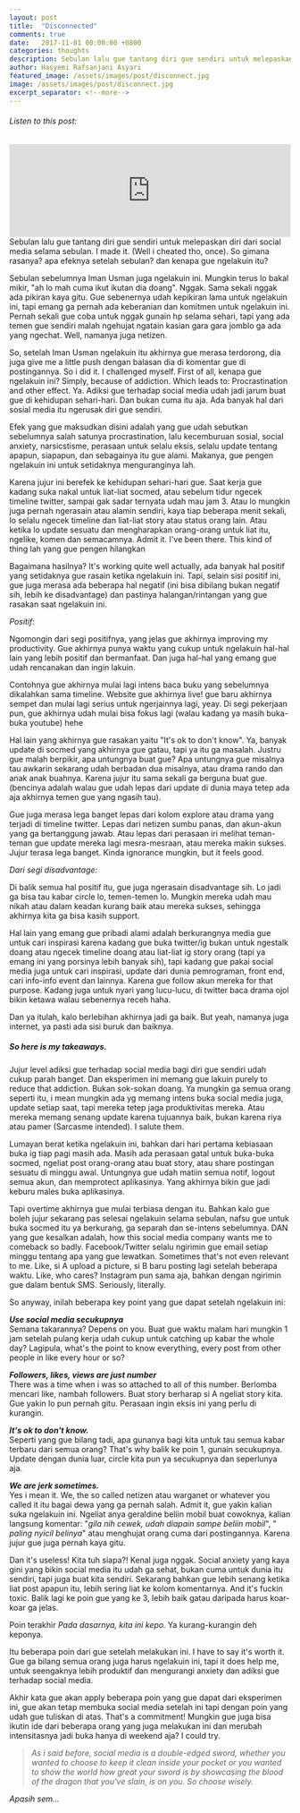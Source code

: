 ```yaml
---
layout: post
title:  "Disconnected"
comments: true
date:   2017-11-01 00:00:00 +0800
categories: thoughts
description: Sebulan lalu gue tantang diri gue sendiri untuk melepaskan diri dari social media selama sebulan. I made it. (Well i cheated tho, once). So gimana rasanya? apa efeknya setelah sebulan? dan kenapa gue ngelakuin itu?
author: Hasyemi Rafsanjani Asyari
featured_image: /assets/images/post/disconnect.jpg
image: /assets/images/post/disconnect.jpg
excerpt_separator: <!--more-->
---
```


<h6>Listen to this post:</h6>
<iframe width="100%" height="166" scrolling="no" frameborder="no" src="https://w.soundcloud.com/player/?url=https%3A//api.soundcloud.com/tracks/350685796&amp;color=%23000000&amp;auto_play=false&amp;hide_related=false&amp;show_comments=true&amp;show_user=true&amp;show_reposts=false&amp;show_teaser=true"></iframe><br/>
Sebulan lalu gue tantang diri gue sendiri untuk melepaskan diri dari social media selama sebulan. I made it. (Well i cheated tho, once). So gimana rasanya? apa efeknya setelah sebulan? dan kenapa gue ngelakuin itu?

Sebulan sebelumnya Iman Usman juga ngelakuin ini. Mungkin terus lo bakal mikir, "ah lo mah cuma ikut ikutan dia doang". Nggak. Sama sekali nggak ada pikiran kaya gitu. Gue sebenernya udah kepikiran lama untuk ngelakuin ini, tapi emang ga pernah ada keberanian dan komitmen untuk ngelakuin ini. Pernah sekali gue coba untuk nggak gunain hp selama sehari, tapi yang ada temen gue sendiri malah ngehujat ngatain kasian gara gara jomblo ga ada yang ngechat. Well, namanya juga netizen.

So, setelah Iman Usman ngelakuin itu akhirnya gue merasa terdorong, dia juga give me a little push dengan balasan dia di komentar gue di postingannya. So i did it. I challenged myself. 
First of all, kenapa gue ngelakuin ini? Simply, because of addiction. Which leads to: Procrastination and other effect. Ya. Adiksi gue terhadap social media udah jadi jarum buat gue di kehidupan sehari-hari. Dan bukan cuma itu aja. Ada banyak hal dari sosial media itu ngerusak diri gue sendiri.

Efek yang gue maksudkan disini adalah yang gue udah sebutkan sebelumnya salah satunya procrastination, lalu kecemburuan sosial, social anxiety, narsicstisme, perasaan untuk selalu eksis, selalu update tentang apapun, siapapun, dan sebagainya itu gue alami. Makanya, gue pengen ngelakuin ini untuk setidaknya menguranginya lah.

Karena jujur ini berefek ke kehidupan sehari-hari gue. Saat kerja gue kadang suka nakal untuk liat-liat socmed, atau sebelum tidur ngecek timeline twitter, sampai gak sadar ternyata udah mau jam 3. Atau lo mungkin juga pernah ngerasain atau alamin sendiri, kaya tiap beberapa menit sekali, lo selalu ngecek timeline dan liat-liat story atau status orang lain. Atau ketika lo update sesuatu dan mengharapkan orang-orang untuk liat itu, ngelike, komen dan semacamnya. Admit it. I've been there. This kind of thing lah yang gue pengen hilangkan

Bagaimana hasilnya? It's working quite well actually, ada banyak hal positif yang setidaknya gue rasain ketika ngelakuin ini. Tapi, selain sisi positif ini, gue juga merasa ada beberapa hal negatif (ini bisa dibilang bukan negatif sih, lebih ke disadvantage) dan pastinya halangan/rintangan yang gue rasakan saat ngelakuin ini.

_Positif:_

Ngomongin dari segi positifnya, yang jelas gue akhirnya improving my productivity. Gue akhirnya punya waktu yang cukup untuk ngelakuin hal-hal lain yang lebih positif dan bermanfaat. Dan juga hal-hal yang emang gue udah rencanakan dan ingin lakuin.

Contohnya gue akhirnya mulai lagi intens baca buku yang sebelumnya dikalahkan sama timeline. Website gue akhirnya live! gue baru akhirnya sempet dan mulai lagi serius untuk ngerjainnya lagi, yeay. Di segi pekerjaan pun, gue akhirnya udah mulai bisa fokus lagi (walau kadang ya masih buka-buka youtube) hehe

Hal lain yang akhirnya gue rasakan yaitu "It's ok to don't know". Ya, banyak update di socmed yang akhirnya gue gatau, tapi ya itu ga masalah. Justru gue malah berpikir, apa untungnya buat gue? Apa untungnya gue misalnya tau awkarin sekarang udah berbadan dua misalnya, atau drama rando dan anak anak buahnya. Karena jujur itu sama sekali ga berguna buat gue. (bencinya adalah walau gue udah lepas dari update di dunia maya tetep ada aja akhirnya temen gue yang ngasih tau).

Gue juga merasa lega banget lepas dari kolom explore atau drama yang terjadi di timeline twitter. Lepas dari netizen sumbu panas, dan akun-akun yang ga bertanggung jawab. Atau lepas dari perasaan iri melihat teman-teman gue update mereka lagi mesra-mesraan, atau mereka makin sukses. Jujur terasa lega banget. Kinda ignorance mungkin, but it feels good.

_Dari segi disadvantage:_

Di balik semua hal positif itu, gue juga ngerasain disadvantage sih. Lo jadi ga bisa tau kabar circle lo, temen-temen lo. Mungkin mereka udah mau nikah atau dalam keadan kurang baik atau mereka sukses, sehingga akhirnya kita ga bisa kasih support. 

Hal lain yang emang gue pribadi alami adalah berkurangnya media gue untuk cari inspirasi karena kadang gue buka twitter/ig bukan untuk ngestalk doang atau ngecek timeline doang atau liat-liat ig story orang (tapi ya emang ini yang porsinya lebih banyak sih), tapi kadang gue pakai social media juga untuk cari inspirasi, update dari dunia pemrograman, front end, cari info-info event dan lainnya. Karena gue follow akun mereka for that purpose. Kadang juga untuk nyari yang lucu-lucu, di twitter baca drama ojol bikin ketawa walau sebenernya receh haha.

Dan ya itulah, kalo berlebihan akhirnya jadi ga baik. But yeah, namanya juga internet, ya pasti ada sisi buruk dan baiknya. 

##### ___So here is my takeaways.___

Jujur level adiksi gue terhadap social media bagi diri gue sendiri udah cukup parah banget. Dan eksperimen ini memang gue lakuin purely to reduce that addiction. Bukan sok-sokan doang. Ya mungkin ga semua orang seperti itu, i mean mungkin ada yg memang intens buka social media juga, update setiap saat, tapi mereka tetep jaga produktivitas mereka. Atau mereka memang senang update karena tujuannya baik, bukan karena riya atau pamer (Sarcasme intended). I salute them.

Lumayan berat ketika ngelakuin ini, bahkan dari hari pertama kebiasaan buka ig tiap pagi masih ada. Masih ada perasaan gatal untuk buka-buka socmed, ngeliat post orang-orang atau buat story, atau share postingan sesuatu di minggu awal. Untungnya gue udah matiin semua notif, logout semua akun, dan memprotect aplikasinya. Yang akhirnya bikin gue jadi keburu males buka aplikasinya. 

Tapi overtime akhirnya gue mulai terbiasa dengan itu. Bahkan kalo gue boleh jujur sekarang pas selesai ngelakuin selama sebulan, nafsu gue untuk buka socmed itu ya berkurang, ga separah dan se-intens sebelumnya. DAN yang gue kesalkan adalah, how this social media company wants me to comeback so badly. Facebook/Twitter selalu ngirimin gue email setiap minggu tentang apa yang gue lewatkan. Sometimes that's not even relevant to me. Like, si A upload a picture, si B baru posting lagi setelah beberapa waktu. Like, who cares? Instagram pun sama aja, bahkan dengan ngirimin gue dalam bentuk SMS. Seriously, literally.

So anyway, inilah beberapa key point yang gue dapat setelah ngelakuin ini:

___Use social media secukupnya___<br/>
Semana takarannya? Depens on you. Buat gue waktu malam hari mungkin 1 jam setelah pulang kerja udah cukup untuk catching up kabar the whole day? Lagipula, what's the point to know everything, every post from other people in like every hour or so?

___Followers, likes, views are just number___<br/>
There was a time when i was so attached to all of this number. Berlomba mencari like, nambah followers. Buat story berharap si A ngeliat story kita. Gue yakin lo pun pernah gitu. Perasaan ingin eksis ini yang perlu di kurangin.

___It's ok to don't know.___<br/>
Seperti yang gue bilang tadi, apa gunanya bagi kita untuk tau semua kabar terbaru dari semua orang? That's why balik ke poin 1, gunain secukupnya. Update dengan dunia luar, circle kita pun ya secukupnya dan seperlunya aja.

___We are jerk sometimes.___<br/>
Yes i mean it. We, the so called netizen atau warganet or whatever you called it itu bagai dewa yang ga pernah salah. Admit it, gue yakin kalian suka ngelakuin ini. Ngeliat anya geraldine beliin mobil buat cowoknya, kalian langsung komentar: "*gila nih cewek, udah diapain sampe beliin mobil*", " *paling nyicil belinya*" atau menghujat orang cuma dari postingannya. Karena jujur gue juga pernah kaya gitu.

Dan it's useless! Kita tuh siapa?! Kenal juga nggak. Social anxiety yang kaya gini yang bikin social media itu udah ga sehat, bukan cuma untuk dunia itu sendiri, tapi juga buat kita sendiri. Sekarang bahkan gue lebih senang ketika liat post apapun itu, lebih sering liat ke kolom komentarnya. And it's fuckin toxic. Balik lagi ke poin gue yang ke 3, lebih baik gatau daripada harus koar-koar ga jelas. 

Poin terakhir _Pada dasarnya, kita ini kepo._ Ya kurang-kurangin deh keponya.


Itu beberapa poin dari gue setelah melakukan ini. I have to say it's worth it. Gue ga bilang semua orang juga harus ngelakuin ini, tapi it does help me, untuk seengaknya lebih produktif dan mengurangi anxiety dan adiksi gue terhadap social media.

Akhir kata gue akan apply beberapa poin yang gue dapat dari eksperimen ini, gue akan tetap membuka social media setelah ini tapi dengan poin yang udah gue tuliskan di atas. That's a commitment! Mungkin gue juga bisa ikutin ide dari beberapa orang yang juga melakukan ini dan merubah intensitasnya jadi buka hanya di weekend aja? I could try.

> _As i said before, social media is a double-edged sword, whether you wanted to choose to keep it clean inside your pocket or you wanted to show the world how great your sword is by showcasing the blood of the dragon that you've slain, is on you. So choose wisely._ 

_Apasih sem..._
